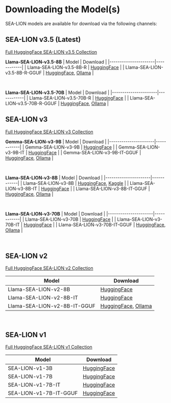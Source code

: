 # Downloading the Model(s)

SEA-LION models are available for download via the following channels:

## SEA-LION v3.5 (Latest)
[Full HuggingFace SEA-LION v3.5 Collection](https://huggingface.co/collections/aisingapore/sea-lion-v35-67fc3ab84300d7e6088fa32c)

**Llama-SEA-LION-v3.5-8B**
| Model                | Download   |
|----------------------|------------|
| Llama-SEA-LION-v3.5-8B-R      | [HuggingFace](https://huggingface.co/aisingapore/Llama-SEA-LION-v3.5-8B-R) |
| Llama-SEA-LION-v3.5-8B-R-GGUF | [HuggingFace](https://huggingface.co/aisingapore/Llama-SEA-LION-v3.5-8B-R-GGUF), [Ollama](https://ollama.com/aisingapore/Llama-SEA-LION-v3.5-8B-R) |

<br>

**Llama-SEA-LION-v3.5-70B**
| Model                | Download   |
|----------------------|------------|
| Llama-SEA-LION-v3.5-70B-R    | [HuggingFace](https://huggingface.co/aisingapore/Llama-SEA-LION-v3.5-70B-R)      |
| Llama-SEA-LION-v3.5-70B-R-GGUF | [HuggingFace](https://huggingface.co/aisingapore/Llama-SEA-LION-v3.5-70B-R-GGUF), [Ollama](https://ollama.com/aisingapore/Llama-SEA-LION-v3.5-70B-R) |


## SEA-LION v3
[Full HuggingFace SEA-LION v3 Collection](https://huggingface.co/collections/aisingapore/sea-lionv3-672589a39cdadd6a5b199581)

**Gemma-SEA-LION-v3-9B**
| Model                | Download   |
|----------------------|------------|
| Gemma-SEA-LION-v3-9B           | [HuggingFace](https://huggingface.co/aisingapore/Gemma-SEA-LION-v3-9B)      |
| Gemma-SEA-LION-v3-9B-IT | [HuggingFace](https://huggingface.co/aisingapore/Gemma-SEA-LION-v3-9B-IT)      |
| Gemma-SEA-LION-v3-9B-IT-GGUF | [HuggingFace](https://huggingface.co/aisingapore/Gemma-SEA-LION-v3-9B-IT-GGUF), [Ollama](https://ollama.com/aisingapore/Gemma-SEA-LION-v3-9B-IT)      |

<br>

**Llama-SEA-LION-v3-8B**
| Model                | Download   |
|----------------------|------------|
| Llama-SEA-LION-v3-8B           | [HuggingFace](https://huggingface.co/aisingapore/Llama-SEA-LION-v3-8B), [Kaggle](https://www.kaggle.com/models/ai-singapore/llama3.1-8b-cpt-sea-lionv3-base)      |
| Llama-SEA-LION-v3-8B-IT | [HuggingFace](https://huggingface.co/aisingapore/Llama-SEA-LION-v3-8B-IT)      |
| Llama-SEA-LION-v3-8B-IT-GGUF | [HuggingFace](https://huggingface.co/aisingapore/Llama-SEA-LION-v3-8B-IT-GGUF), [Ollama](https://ollama.com/aisingapore/Llama-SEA-LION-v3-8B-IT)      |

<br>

**Llama-SEA-LION-v3-70B**
| Model                | Download   |
|----------------------|------------|
| Llama-SEA-LION-v3-70B    | [HuggingFace](https://huggingface.co/aisingapore/Llama-SEA-LION-v3-70B)      |
| Llama-SEA-LION-v3-70B-IT | [HuggingFace](https://huggingface.co/aisingapore/Llama-SEA-LION-v3-70B-IT)      |
| Llama-SEA-LION-v3-70B-IT-GGUF | [HuggingFace](https://huggingface.co/aisingapore/Llama-SEA-LION-v3-70B-IT-GGUF), [Ollama](https://ollama.com/aisingapore/Llama-SEA-LION-v3-70B-IT)      |

<br>

## SEA-LION v2
[Full HuggingFace SEA-LION v2 Collection](https://huggingface.co/collections/aisingapore/sea-lionv2-672589c4c7ea47e4174d3e7f)


| Model                | Download   |
|----------------------|------------|
| Llama-SEA-LION-v2-8B           | [HuggingFace](https://huggingface.co/aisingapore/Llama-SEA-LION-v2-8B)      |
| Llama-SEA-LION-v2-8B-IT | [HuggingFace](https://huggingface.co/aisingapore/Llama-SEA-LION-v2-8B-IT)      |
| Llama-SEA-LION-v2-8B-IT-GGUF | [HuggingFace](https://huggingface.co/aisingapore/Llama-SEA-LION-v2-8B-IT-GGUF), [Ollama](https://ollama.com/aisingapore/Llama-SEA-LION-v2-8B-IT)      |


<br>

## SEA-LION v1
[Full HuggingFace SEA-LION v1 Collection](https://huggingface.co/collections/aisingapore/sea-lionv1-672589cd29a1781afa6be35e)


| Model                | Download   |
|----------------------|------------|
| SEA-LION-v1-3B          | [HuggingFace](https://huggingface.co/aisingapore/SEA-LION-v1-3B)      |
| SEA-LION-v1-7B          | [HuggingFace](https://huggingface.co/aisingapore/SEA-LION-v1-7B)      |
| SEA-LION-v1-7B-IT | [HuggingFace](https://huggingface.co/aisingapore/SEA-LION-v1-7B-IT)      |
| SEA-LION-v1-7B-IT-GGUF | [HuggingFace](https://huggingface.co/aisingapore/SEA-LION-v1-7B-IT-GGUF)     